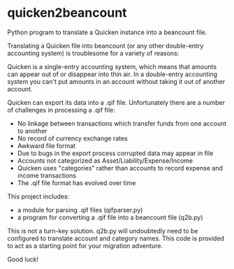 quicken2beancount
=================

Python program to translate a Quicken instance into a beancount file.

Translating a Quicken file into beancount (or any other double-entry accounting
system) is troublesome for a variety of reasons:

Quicken is a single-entry accounting system, which means that amounts
can appear out of or disappear into thin air.  In a double-entry accounting
system you can't put amounts in an account without taking it out of another
account.

Quicken can export its data into a .qif file.  Unfortunately there are a
number of challenges in processing a .qif file:
* No linkage between transactions which transfer funds from one account
to another
* No record of currency exchange rates
* Awkward file format
* Due to bugs in the export process corrupted data may appear in file
* Accounts not categorized as Asset/Liability/Expense/Income
* Quicken uses "categories" rather than accounts to record expense and income
transactions
* The .qif file format has evolved over time

This project includes:
* a module for parsing .qif files (qifparser.py)
* a program for converting a .qif file into a beancount file (q2b.py)

This is not a turn-key solution.  q2b.py will undoubtedly need to be configured
to translate account and category names.  This code is provided to act as
a starting point for your migration adventure.

Good luck!
